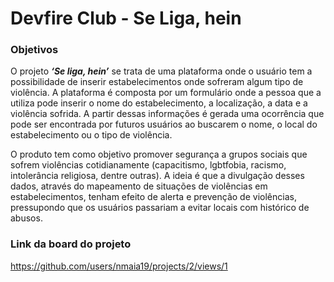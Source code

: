 # Devfire Club - Se Liga, hein

### Objetivos

O projeto ***‘Se liga, hein’*** se trata de uma plataforma onde o usuário tem a possibilidade de inserir estabelecimentos onde sofreram algum tipo de violência. A plataforma é composta por um formulário onde a pessoa que a utiliza pode inserir o nome do estabelecimento, a localização, a data e a violência sofrida. A partir dessas informações é gerada uma ocorrência que pode ser encontrada por futuros usuários ao buscarem o nome, o local do estabelecimento ou o tipo de violência.

O produto tem como objetivo promover segurança a grupos sociais que sofrem violências cotidianamente (capacitismo, lgbtfobia, racismo, intolerância religiosa, dentre outras). A ideia é que a divulgação desses dados, através do mapeamento de situações de violências em estabelecimentos, tenham efeito de alerta e prevenção de violências, pressupondo que os usuários passariam a evitar locais com histórico de abusos. 


### Link da board do projeto
https://github.com/users/nmaia19/projects/2/views/1
